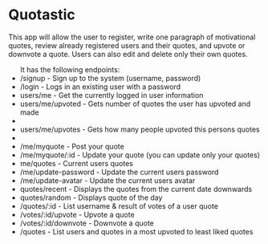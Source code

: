 <h1>Quotastic</h1>
<p>This app will allow the user to register, write one paragraph of motivational quotes, review already registered users and their quotes, and upvote or downvote a quote. Users can also edit and delete only their own quotes.</p>
<ul>It has the following endpoints:
<li>/signup - Sign up to the system (username, password)</li>
<li>/login - Logs in an existing user with a password</li>
<li>users/me - Get the currently logged in user information</li>
<li>users/me/upvoted - Gets number of quotes the user has upvoted and made<li>
<li>users/me/upvotes - Gets how many people upvoted this persons quotes<li>
<li>/me/myquote - Post your quote</li>
<li>/me/myquote/:id - Update your quote (you can update only your quotes)</li>
<li>me/quotes - Current users quotes</li>
<li>/me/update-password - Update the current users password</li>
<li>/me/update-avatar - Update the current users avatar</li>
<li>quotes/recent - Displays the quotes from the current date downwards</li>
<li>quotes/random - Displays quote of the day</li>
<li>/quotes/:id - List username & result of votes of a user quote</li>
<li>/votes/:id/upvote - Upvote a quote</li>
<li>/votes/:id/downvote - Downvote a quote</li>
<li>/quotes - List users and quotes in a most upvoted to least liked quotes</li>